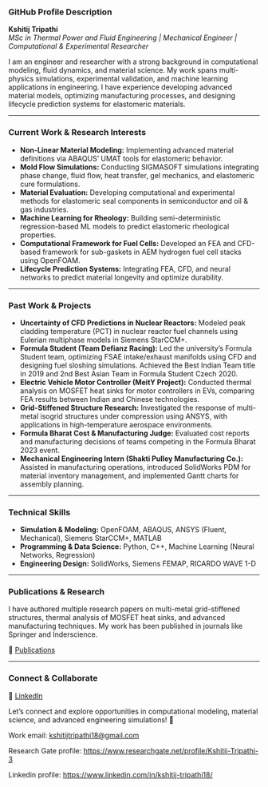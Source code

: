 ### **GitHub Profile Description**  

**Kshitij Tripathi**  
*MSc in Thermal Power and Fluid Engineering | Mechanical Engineer | Computational & Experimental Researcher*  

I am an engineer and researcher with a strong background in computational modeling, fluid dynamics, and material science. My work spans multi-physics simulations, experimental validation, and machine learning applications in engineering. I have experience developing advanced material models, optimizing manufacturing processes, and designing lifecycle prediction systems for elastomeric materials.  

---

### **Current Work & Research Interests**  
- **Non-Linear Material Modeling:** Implementing advanced material definitions via ABAQUS’ UMAT tools for elastomeric behavior.  
- **Mold Flow Simulations:** Conducting SIGMASOFT simulations integrating phase change, fluid flow, heat transfer, gel mechanics, and elastomeric cure formulations.  
- **Material Evaluation:** Developing computational and experimental methods for elastomeric seal components in semiconductor and oil & gas industries.  
- **Machine Learning for Rheology:** Building semi-deterministic regression-based ML models to predict elastomeric rheological properties.  
- **Computational Framework for Fuel Cells:** Developed an FEA and CFD-based framework for sub-gaskets in AEM hydrogen fuel cell stacks using OpenFOAM.  
- **Lifecycle Prediction Systems:** Integrating FEA, CFD, and neural networks to predict material longevity and optimize durability.  

---

### **Past Work & Projects**  
- **Uncertainty of CFD Predictions in Nuclear Reactors:** Modeled peak cladding temperature (PCT) in nuclear reactor fuel channels using Eulerian multiphase models in Siemens StarCCM+.  
- **Formula Student (Team Defianz Racing):** Led the university’s Formula Student team, optimizing FSAE intake/exhaust manifolds using CFD and designing fuel sloshing simulations. Achieved the Best Indian Team title in 2019 and 2nd Best Asian Team in Formula Student Czech 2020.  
- **Electric Vehicle Motor Controller (MeitY Project):** Conducted thermal analysis on MOSFET heat sinks for motor controllers in EVs, comparing FEA results between Indian and Chinese technologies.  
- **Grid-Stiffened Structure Research:** Investigated the response of multi-metal isogrid structures under compression using ANSYS, with applications in high-temperature aerospace environments.  
- **Formula Bharat Cost & Manufacturing Judge:** Evaluated cost reports and manufacturing decisions of teams competing in the Formula Bharat 2023 event.  
- **Mechanical Engineering Intern (Shakti Pulley Manufacturing Co.):** Assisted in manufacturing operations, introduced SolidWorks PDM for material inventory management, and implemented Gantt charts for assembly planning.  

---

### **Technical Skills**  
- **Simulation & Modeling:** OpenFOAM, ABAQUS, ANSYS (Fluent, Mechanical), Siemens StarCCM+, MATLAB  
- **Programming & Data Science:** Python, C++, Machine Learning (Neural Networks, Regression)  
- **Engineering Design:** SolidWorks, Siemens FEMAP, RICARDO WAVE 1-D  

---

### **Publications & Research**  
I have authored multiple research papers on multi-metal grid-stiffened structures, thermal analysis of MOSFET heat sinks, and advanced manufacturing techniques. My work has been published in journals like Springer and Inderscience.  

📌 [Publications](https://ebooks.iospress.nl/doi/10.3233/ATDE220755)  

---

### **Connect & Collaborate**  
📌 [LinkedIn](https://www.linkedin.com/in/kshitij-tripathi18/)  

Let’s connect and explore opportunities in computational modeling, material science, and advanced engineering simulations! 🚀

Work email: kshitijtripathi18@gmail.com

Research Gate profile: https://www.researchgate.net/profile/Kshitij-Tripathi-3

Linkedin profile: https://www.linkedin.com/in/kshitij-tripathi18/
